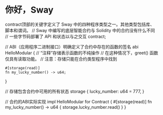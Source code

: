 # 你好，Sway

contract顶部的关键字定义了 Sway 中的四种程序类型之一。其他类型包括库、脚本和谓词。
// Sway 中编写的底层智能合约与 Solidity 中的合约没有什么不同
// 一些字节码部署了 API 和状态以与之交互
contract;

// ABI（应用程序二进制接口）明确定义了合约中存在的函数的签名
abi HelloModular {
    // “注释”存储表示函数的不纯操作
    // 在这种情况下，greet() 函数仅具有读取功能。
    // 注意：存储只能在合约类型程序中找到

    #[storage(read)]
    fn my_lucky_number() -> u64;
}

// 存储包含合约中可用的所有状态
storage {
    lucky_number: u64 = 777,
}

// 合约的ABI实际实现
impl HelloModular for Contract {
    #[storage(read)]
    fn my_lucky_number() -> u64 {
        storage.lucky_number.read()
    }
}

